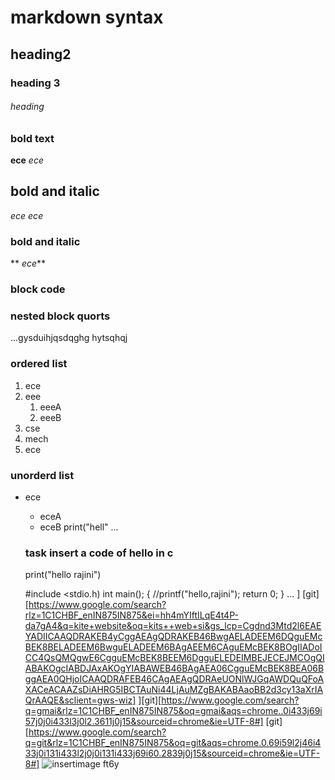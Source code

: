 # markdown syntax
## heading2
### heading 3
######  heading 
### bold text
**ece**
_ece_
## bold and italic
*ece*
_ece_
### bold and italic
** _ece_**
### block code
### nested block quorts
...gysduihjqsdqghg
hytsqhqj
### ordered list
1. ece
2. eee
   1. eeeA
   2. eeeB
 3. cse
   1. mech
   2. ece
   ### unorderd list
   - ece
      * eceA
      * eceB
      print("hell"
      ...
      ### task insert a code of hello in c
      print("hello rajini")
      
      #include <stdio.h)
      int main();
      {
          //printf("hello,rajini");
          return 0;
    }
    ...
] [git][https://www.google.com/search?rlz=1C1CHBF_enIN875IN875&ei=hh4mYIftILqE4t4P-da7gA4&q=kite+website&oq=kits++web+si&gs_lcp=Cgdnd3Mtd2l6EAEYADIICAAQDRAKEB4yCggAEAgQDRAKEB46BwgAELADEEM6DQguEMcBEK8BELADEEM6BwguELADEEM6BAgAEEM6CAguEMcBEK8BOgIIADoICC4QsQMQgwE6CgguEMcBEK8BEEM6DgguELEDEIMBEJECEJMCOgQIABAKOgcIABDJAxAKOgYIABAWEB46BAgAEA06CgguEMcBEK8BEA06BggAEA0QHjoICAAQDRAFEB46CAgAEAgQDRAeUONlWJGqAWDQuQFoAXACeACAAZsDiAHRG5IBCTAuNi44LjAuMZgBAKABAaoBB2d3cy13aXrIAQrAAQE&sclient=gws-wiz]
][git][https://www.google.com/search?q=gmai&rlz=1C1CHBF_enIN875IN875&oq=gmai&aqs=chrome..0i433j69i57j0j0i433l3j0l2.3611j0j15&sourceid=chrome&ie=UTF-8#]
[git][https://www.google.com/search?q=git&rlz=1C1CHBF_enIN875IN875&oq=git&aqs=chrome.0.69i59l2j46i433j0i131i433l2j0j0i131i433j69i60.2839j0j15&sourceid=chrome&ie=UTF-8#]
![insertimage](https://github.com/Rupanagudinaga/markdown.git)
ft6y
